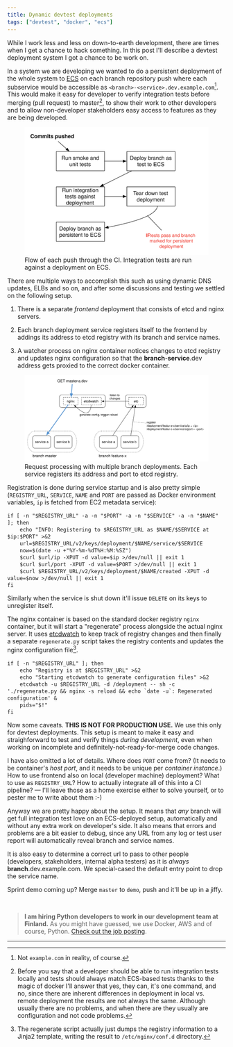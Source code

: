 ```yaml
---
title: Dynamic devtest deployments
tags: ["devtest", "docker", "ecs"]
---
```


While I work less and less on down-to-earth development, there are
times when I get a chance to hack something. In this post I'll
describe a devtest deployment system I got a chance to be work on.

In a system we are developing we wanted to do a persistent deployment
of the whole system to [ECS](https://aws.amazon.com/ecs/) on each
branch repository push where each subservice would be accessible as
`<branch>-<service>.dev.example.com`[^examplecom]. This would make it
easy for developer to verify integration tests before merging (pull
request) to master[^integration], to show their work to other
developers and to allow non-developer stakeholders easy access to
features as they are being developed.

<figure>
<a href="/assets/posts/devtest-deployments-process.svg"><img
src="/assets/posts/devtest-deployments-process.svg" alt="Testing pipeline"></a>

<figcaption>Flow of each push through the CI. Integration tests are
run against a deployment on ECS.
</figcaption>

</figure>

There are multiple ways to accomplish this such as using dynamic DNS
updates, ELBs and so on, and after some discussions and testing we
settled on the following setup.

1. There is a separate *frontend* deployment that consists of etcd and
   nginx servers.

2. Each branch deployment service registers itself to the frontend by
   addings its address to etcd registry with its branch and service
   names.

3. A watcher process on nginx container notices changes to etcd
   registry and updates nginx configuration so that the
   **branch**-**service**.dev address gets proxied to the correct
   docker container.


<figure>
<a href="/assets/posts/devtest-deployment-operation.svg"><img
src="/assets/posts/devtest-deployment-operation.svg" alt="Request processing in deployment"></a>

<figcaption>Request processing with multiple branch deployments. Each
service registers its address and port to etcd registry.
</figcaption>

</figure>

Registration is done during service startup and is also pretty simple
(`REGISTRY_URL`, `SERVICE`, `NAME` and `PORT` are passed as Docker
environment variables, `ip` is fetched from EC2 metadata service):

~~~ shell
if [ -n "$REGISTRY_URL" -a -n "$PORT" -a -n "$SERVICE" -a -n "$NAME" ]; then
    echo "INFO: Registering to $REGISTRY_URL as $NAME/$SERVICE at $ip:$PORT" >&2
    url=$REGISTRY_URL/v2/keys/deployment/$NAME/service/$SERVICE
    now=$(date -u +"%Y-%m-%dT%H:%M:%SZ")
    $curl $url/ip -XPUT -d value=$ip >/dev/null || exit 1
    $curl $url/port -XPUT -d value=$PORT >/dev/null || exit 1
    $curl $REGISTRY_URL/v2/keys/deployment/$NAME/created -XPUT -d value=$now >/dev/null || exit 1
fi
~~~

Similarly when the service is shut down it'll issue `DELETE` on its
keys to unregister itself.

The nginx container is based on the standard docker registry `nginx`
container, but it will start a "regenerate" process alongside the
actual nginx server. It uses
[etcdwatch](https://github.com/santtu/etcdwatch) to keep track of
registry changes and then finally a separate `regenerate.py` script
takes the registry contents and updates the nginx configuration
file[^regenerate].

~~~ shell
if [ -n "$REGISTRY_URL" ]; then
    echo "Registry is at $REGISTRY_URL" >&2
    echo "Starting etcdwatch to generate configuration files" >&2
    etcdwatch -u $REGISTRY_URL -d /deployment -- sh -c './regenerate.py && nginx -s reload && echo `date -u`: Regenerated configuration' &
    pids="$!"
fi
~~~

Now some caveats. **THIS IS NOT FOR PRODUCTION USE.** We use this only
for devtest deployments. This setup is meant to make it easy and
straighforward to test and verify things *during development*, even
when working on incomplete and definitely-not-ready-for-merge code
changes.

I have also omitted a lot of details. Where does `PORT` come from?
(It needs to be container's *host port*, and it needs to be unique per
*container instance*.) How to use frontend also on local (developer
machine) deployment? What to use as `REGISTRY_URL`? How to actually
integrate all of this into a CI pipeline? — I'll leave those as a home
exercise either to solve yourself, or to pester me to write about them
:-)

Anyway we are pretty happy about the setup. It means that *any* branch
will get full integration test love on an ECS-deployed setup,
automatically and without any extra work on developer's side. It also
means that errors and problems are a bit easier to debug, since any
URL from any log or test user report will automatically reveal branch
and service names.

It is also easy to determine a correct url to pass to other people
(developers, stakeholders, internal alpha testers) as it is *always*
**branch**.dev.example.com. We special-cased the default entry point
to drop the service name.

Sprint demo coming up? Merge `master` to `demo`, push and it'll be up
in a jiffy.

<br/>

> **I am hiring Python developers to work in our development team at
> Finland.** As you might have guessed, we use Docker, AWS and of
> course, Python. [Check out the job posting](bit.ly/1RSEnym).

----

[^examplecom]: Not `example.com` in reality, of course.
[^integration]: Before you say that a developer should be able to run integration tests locally and tests should always match ECS-based tests thanks to the magic of docker I'll answer that yes, they can, it's one command, and no, since there are inherent differences in deployment in local vs. remote deployment the results are not always the same. Although usually there are no problems, and when there are they usually are configuration and not code problems.
[^regenerate]: The regenerate script actually just dumps the registry information to a Jinja2 template, writing the result to `/etc/nginx/conf.d` directory.
